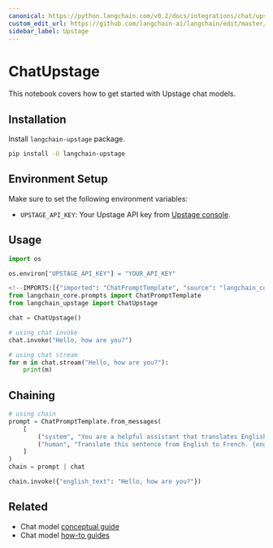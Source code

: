 ```yaml
---
canonical: https://python.langchain.com/v0.2/docs/integrations/chat/upstage/
custom_edit_url: https://github.com/langchain-ai/langchain/edit/master/docs/docs/integrations/chat/upstage.ipynb
sidebar_label: Upstage
---
```


# ChatUpstage

This notebook covers how to get started with Upstage chat models.

## Installation

Install `langchain-upstage` package.

```bash
pip install -U langchain-upstage
```

## Environment Setup

Make sure to set the following environment variables:

- `UPSTAGE_API_KEY`: Your Upstage API key from [Upstage console](https://console.upstage.ai/).

## Usage


```python
import os

os.environ["UPSTAGE_API_KEY"] = "YOUR_API_KEY"
```


```python
<!--IMPORTS:[{"imported": "ChatPromptTemplate", "source": "langchain_core.prompts", "docs": "https://api.python.langchain.com/en/latest/prompts/langchain_core.prompts.chat.ChatPromptTemplate.html", "title": "ChatUpstage"}]-->
from langchain_core.prompts import ChatPromptTemplate
from langchain_upstage import ChatUpstage

chat = ChatUpstage()
```


```python
# using chat invoke
chat.invoke("Hello, how are you?")
```


```python
# using chat stream
for m in chat.stream("Hello, how are you?"):
    print(m)
```

## Chaining


```python
# using chain
prompt = ChatPromptTemplate.from_messages(
    [
        ("system", "You are a helpful assistant that translates English to French."),
        ("human", "Translate this sentence from English to French. {english_text}."),
    ]
)
chain = prompt | chat

chain.invoke({"english_text": "Hello, how are you?"})
```


## Related

- Chat model [conceptual guide](/docs/concepts/#chat-models)
- Chat model [how-to guides](/docs/how_to/#chat-models)